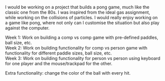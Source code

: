 I would be working on a project that builds a pong game, much like the classic one from the 80s.
I was inspired from the ideal gas assignment, while working on the collisions of particles. 
I would really enjoy working on a game like pong, where not only can I customise the situation but also play against the computer.

Week 1: Work on building a comp vs comp game with pre-defined paddles, ball size, etc. \
Week 2: Work on building functionality for comp vs person game with functionality for 
different paddle sizes, ball size, etc. \
Week 3: Work on building functionality for person vs person using keyboard for one player and the mouse/trackpad for the other.

Extra functionality: change the color of the ball with every hit.